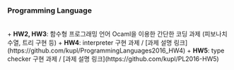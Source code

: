 ### Programming Language
<br />
+ <b>HW2, HW3</b>: 함수형 프로그래밍 언어 Ocaml을 이용한 간단한 코딩 과제 (피보나치 수열, 트리 구현 등)
+ <b>HW4</b>: interpreter 구현 과제 / [과제 설명 링크](https://github.com/kupl/ProgrammingLanguages2016_HW4)
+ <b>HW5</b>: type checker 구현 과제 / [과제 설명 링크](https://github.com/kupl/PL2016-HW5)
<br />
